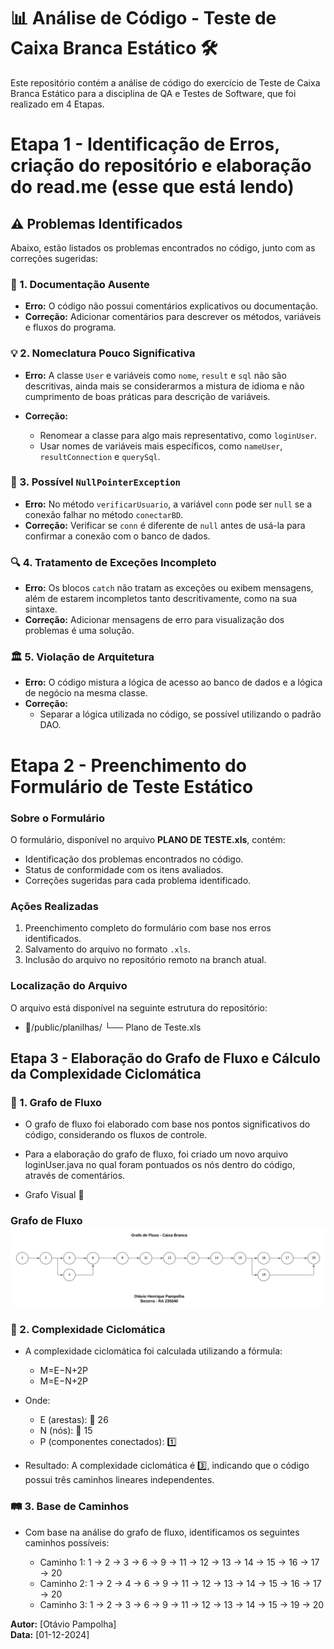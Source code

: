 # 📊 Análise de Código - Teste de Caixa Branca Estático 🛠️

Este repositório contém a análise de código do exercício de Teste de Caixa Branca Estático para a disciplina de QA e Testes de Software, que foi realizado em 4 Etapas.

# Etapa 1 - Identificação de Erros, criação do repositório e elaboração do read.me (esse que está lendo)

## ⚠️ Problemas Identificados  

Abaixo, estão listados os problemas encontrados no código, junto com as correções sugeridas:  

### 📝 1. Documentação Ausente  
- **Erro:** O código não possui comentários explicativos ou documentação.  
- **Correção:** Adicionar comentários para descrever os métodos, variáveis e fluxos do programa.  

### 💡 2. Nomeclatura Pouco Significativa  
- **Erro:** A classe `User` e variáveis como `nome`, `result` e `sql` não são descritivas, ainda mais se considerarmos a mistura de idioma e não cumprimento de boas práticas para descrição de variáveis. 

- **Correção:**  
  - Renomear a classe para algo mais representativo, como `loginUser`.  
  - Usar nomes de variáveis mais específicos, como `nameUser`, `resultConnection` e `querySql`.  

### 🚫 3. Possível `NullPointerException`  
- **Erro:** No método `verificarUsuario`, a variável `conn` pode ser `null` se a conexão falhar no método `conectarBD`.  
- **Correção:** Verificar se `conn` é diferente de `null` antes de usá-la para confirmar a conexão com o banco de dados. 

### 🔍 4. Tratamento de Exceções Incompleto  
- **Erro:** Os blocos `catch` não tratam as exceções ou exibem mensagens, além de estarem incompletos tanto descritivamente, como na sua sintaxe.
- **Correção:** Adicionar mensagens de erro para visualização dos problemas é uma solução.  

### 🏛️ 5. Violação de Arquitetura  
- **Erro:** O código mistura a lógica de acesso ao banco de dados e a lógica de negócio na mesma classe.  
- **Correção:**  
  - Separar a lógica utilizada no código, se possível utilizando o padrão DAO.

# Etapa 2 - Preenchimento do Formulário de Teste Estático

### Sobre o Formulário  
O formulário, disponível no arquivo **PLANO DE TESTE.xls**, contém:  
- Identificação dos problemas encontrados no código.  
- Status de conformidade com os itens avaliados.  
- Correções sugeridas para cada problema identificado.  

### Ações Realizadas  
1. Preenchimento completo do formulário com base nos erros identificados.  
2. Salvamento do arquivo no formato `.xls`.  
3. Inclusão do arquivo no repositório remoto na branch atual.  

### Localização do Arquivo  
O arquivo está disponível na seguinte estrutura do repositório:  

- 📂/public/planilhas/
└── Plano de Teste.xls

## Etapa 3 - Elaboração do Grafo de Fluxo e Cálculo da Complexidade Ciclomática

### 🔄 1. Grafo de Fluxo

- O grafo de fluxo foi elaborado com base nos pontos significativos do código, considerando os fluxos de controle.
- Para a elaboração do grafo de fluxo, foi criado um novo arquivo loginUser.java no qual foram pontuados os nós dentro do código, através de comentários. 

- Grafo Visual 🎨

### Grafo de Fluxo ![Imagem do Grafo de Fluxo](public/images/Grafo%20de%20Fluxo.png)

### 🔄 2. Complexidade Ciclomática

- A complexidade ciclomática foi calculada utilizando a fórmula:
  - M=E−N+2P
  - M=E−N+2P

- Onde:
    -  E (arestas): 🔗 26
    -  N (nós): 📍 15
    -  P (componentes conectados): 1️⃣

- Resultado: A complexidade ciclomática é 3️⃣, indicando que o código possui três caminhos lineares independentes.

### 🛤️ 3. Base de Caminhos

- Com base na análise do grafo de fluxo, identificamos os seguintes caminhos possíveis:

  - Caminho 1: 1 → 2 → 3 → 6 → 9 → 11 → 12 → 13 → 14 → 15 → 16 → 17 → 20 
  - Caminho 2: 1 → 2 → 4 → 6 → 9 → 11 → 12 → 13 → 14 → 15 → 16 → 17 → 20 
  - Caminho 3: 1 → 2 → 3 → 6 → 9 → 11 → 12 → 13 → 14 → 15 → 19 → 20 

**Autor:** [Otávio Pampolha]  
**Data:** [01-12-2024]  

